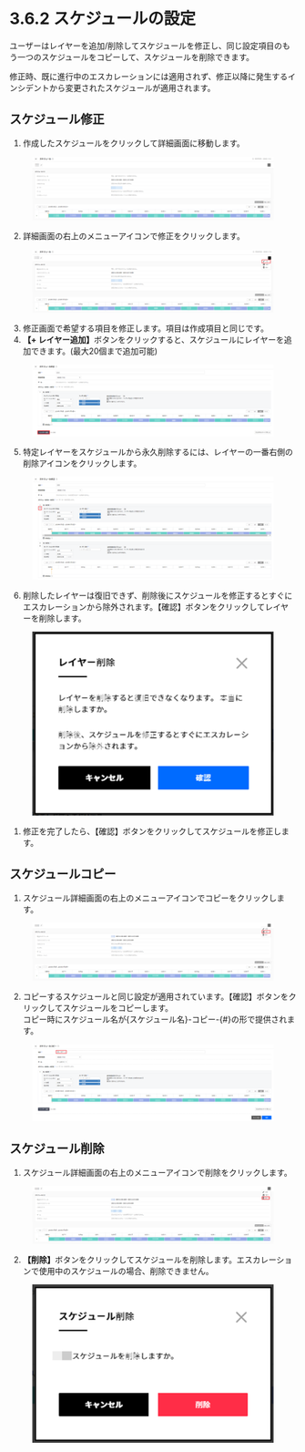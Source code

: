 # 3.6.2 スケジュールの設定

ユーザーはレイヤーを追加/削除してスケジュールを修正し、同じ設定項目のもう一つのスケジュールをコピーして、スケジュールを削除できます。

修正時、既に進行中のエスカレーションには適用されず、修正以降に発生するインシデントから変更されたスケジュールが適用されます。



## **スケジュール修正**

1. 作成したスケジュールをクリックして詳細画面に移動します。

<figure><img src="../../.gitbook/assets/image (98).png" alt=""><figcaption></figcaption></figure>

2. 詳細画面の右上のメニューアイコンで修正をクリックします。

<figure><img src="../../.gitbook/assets/image (99).png" alt=""><figcaption></figcaption></figure>

3. 修正画面で希望する項目を修正します。項目は作成項目と同じです。
4. **【+ レイヤー追加】**&#x30DC;タンをクリックすると、スケジュールにレイヤーを追加できます。(最大20個まで追加可能)

<figure><img src="../../.gitbook/assets/image (100).png" alt=""><figcaption></figcaption></figure>

5. 特定レイヤーをスケジュールから永久削除するには、レイヤーの一番右側の削除アイコンをクリックします。

<figure><img src="../../.gitbook/assets/image (101).png" alt=""><figcaption></figcaption></figure>

6. 削除したレイヤーは復旧できず、削除後にスケジュールを修正するとすぐにエスカレーションから除外されます。【確認】ボタンをクリックしてレイヤーを削除します。

<figure><img src="../../.gitbook/assets/image (102).png" alt=""><figcaption></figcaption></figure>

1. 修正を完了したら、【確認】ボタンをクリックしてスケジュールを修正します。



## **スケジュールコピー**



1. スケジュール詳細画面の右上のメニューアイコンでコピーをクリックします。

<figure><img src="../../.gitbook/assets/image (103).png" alt=""><figcaption></figcaption></figure>

2. コピーするスケジュールと同じ設定が適用されています。【確認】ボタンをクリックしてスケジュールをコピーします。\
   コピー時にスケジュール名が{スケジュール名}-コピー-{#}の形で提供されます。

<figure><img src="../../.gitbook/assets/image (104).png" alt=""><figcaption></figcaption></figure>



## **スケジュール削除**

1. スケジュール詳細画面の右上のメニューアイコンで削除をクリックします。

<figure><img src="../../.gitbook/assets/image (105).png" alt=""><figcaption></figcaption></figure>

2. **【削除】**&#x30DC;タンをクリックしてスケジュールを削除します。エスカレーションで使用中のスケジュールの場合、削除できません。

<figure><img src="../../.gitbook/assets/image (106).png" alt=""><figcaption></figcaption></figure>

